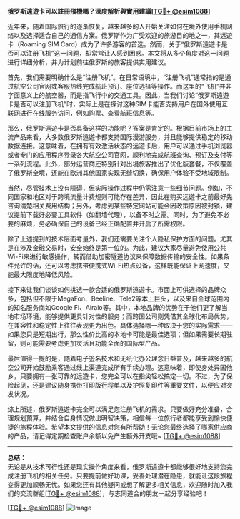 **俄罗斯遠遊卡可以註冊飛機嗎？深度解析與實用建議[[TG💪+ @esim1088](https://t.me/s/esim1088)]**

近年来，随着国际旅行的逐渐恢复，越来越多的人开始关注如何在境外使用手机网络以及选择适合自己的通信方案。俄罗斯作为广受欢迎的旅游目的地之一，其远遊卡（Roaming SIM Card）成为了许多游客的首选。然而，关于“俄罗斯遠遊卡是否可以注册飞机”这一问题，却常常让人感到困惑。本文将从多个角度对这一问题进行详细分析，并为计划前往俄罗斯的旅客提供实用建议。

首先，我们需要明确什么是“注册飞机”。在日常语境中，“注册飞机”通常指的是通过航空公司官网或客服热线完成航班预订、座位选择等操作。而这里的“飞机”并非字面意义上的航空器，而是指飞行中的交通工具。因此，当我们讨论“俄罗斯遠遊卡是否可以注册飞机”时，实际上是在探讨这种SIM卡能否支持用户在国外使用互联网进行在线服务访问，例如购票、查看航班信息等。

那么，俄罗斯遠遊卡是否具备这样的功能呢？答案是肯定的。根据目前市场上的主流产品来看，大多数俄罗斯遠遊卡都支持国际漫游服务，并且能够提供稳定的移动数据连接。这意味着，在拥有有效激活状态的远遊卡后，用户可以通过手机浏览器或者专门的应用程序登录各大航空公司官网，顺利地完成航班查询、预订及支付等一系列流程。此外，部分运营商还特别针对出境旅客推出了优化版套餐，不仅覆盖了俄罗斯全境，还能在欧洲其他国家实现无缝切换，确保用户体验不受地域限制。

当然，尽管技术上没有障碍，但实际操作过程中仍需注意一些细节问题。例如，不同国家和地区对于跨境流量计费规则可能存在差异，因此在购买远遊卡之前最好先咨询清楚相关费用结构；另外，考虑到某些特定网站可能会因政策原因被封锁，建议提前下载好必要工具软件（如翻墙代理），以备不时之需。同时，为了避免不必要的麻烦，务必确保自己的设备已经正确配置并开启了所需权限。

除了上述提到的技术层面考量外，我们还需要关注个人隐私保护方面的问题。尤其是在涉及金融交易时，安全始终是第一位的。为此，建议大家尽量避免使用公共Wi-Fi来进行敏感操作，转而借助加密隧道协议来保障数据传输的安全性。如果条件允许的话，还可以考虑携带便携式Wi-Fi热点设备，这样既能保证上网速度，又能最大限度地降低风险。

接下来让我们谈谈如何挑选一款合适的俄罗斯遠遊卡。市面上可供选择的品牌众多，包括但不限于MegaFon、Beeline、Tele2等本土巨头，以及来自全球范围内的知名服务商如Google Fi、Airalo等。其中，本地品牌的优势在于他们更了解当地市场环境，能够提供更具针对性的服务；而跨国公司则凭借其全球化布局优势，在兼容性和稳定性上往往表现更为出色。具体选择哪一种取决于您的实际需求——如果您只是短期出行，那么性价比高的本地卡可能是最佳选项；但如果需要长期驻留，则可能需要考虑更加灵活且功能全面的国际型产品。

最后值得一提的是，随着电子签名技术和无纸化办公理念日益普及，越来越多的航空公司开始鼓励乘客通过线上渠道完成所有手续办理。这意味着，即使身处异国他乡，只要拥有一张可靠的远遊卡，您完全可以在指尖轻松搞定一切。不过，为了保险起见，还是建议随身携带打印版行程单以及护照复印件等重要文件，以便应对突发状况。

综上所述，俄罗斯遠遊卡完全可以满足您注册飞机的需求。只要做好充分准备，合理规划预算，并结合自身情况做出明智决策，相信每一位旅行者都能享受到愉快便捷的旅程体验。希望本文提供的信息对您有所帮助！无论您最终选择了哪家供应商的产品，请记得定期检查账户余额以免产生额外开支哦~ [[TG💪+ @esim1088](https://t.me/s/esim1088)]

---

**总结：**  
无论是从技术可行性还是现实操作角度来看，俄罗斯遠遊卡都能够很好地支持您完成注册飞机的相关任务。只要提前做好功课，妥善处理潜在隐患，就能让这段旅程变得更加顺畅无忧。如果您还有其他疑问或想了解更多相关信息，欢迎随时加入我们的交流群组[[TG💪+ @esim1088](https://t.me/s/esim1088)]，与志同道合的朋友一起分享经验吧！

[[TG💪+ @esim1088](https://t.me/s/esim1088)] ![Image](https://i.postimg.cc/4NQfJmqS/Snipaste-2025-05-13-00-14-12.png)